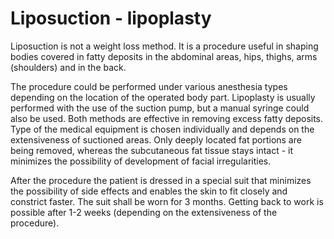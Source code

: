 # Liposuction - lipoplasty

Liposuction is not a weight loss method. It is a procedure useful in shaping bodies covered in fatty deposits in the abdominal areas, hips, thighs, arms (shoulders) and in the back.

The procedure could be performed under various anesthesia types depending on the location of the operated body part. Lipoplasty is usually performed with the use of the suction pump, but a manual syringe could also be used. Both methods are effective in removing excess fatty deposits. Type of the medical equipment is chosen individually and depends on the extensiveness of suctioned areas. Only deeply located fat portions are being removed, whereas the subcutaneous fat tissue stays intact - it minimizes the possibility of development of facial irregularities.

After the procedure the patient is dressed in a special suit that minimizes the possibility of side effects and enables the skin to fit closely and constrict faster. The suit shall be worn for 3 months. Getting back to work is possible after 1-2 weeks (depending on the extensiveness of the procedure).
